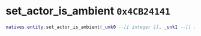 # set_actor_is_ambient `0x4CB24141`

```lua
natives.entity.set_actor_is_ambient(_unk0 --[[ integer ]], _unk1 --[[ integer ]])
```